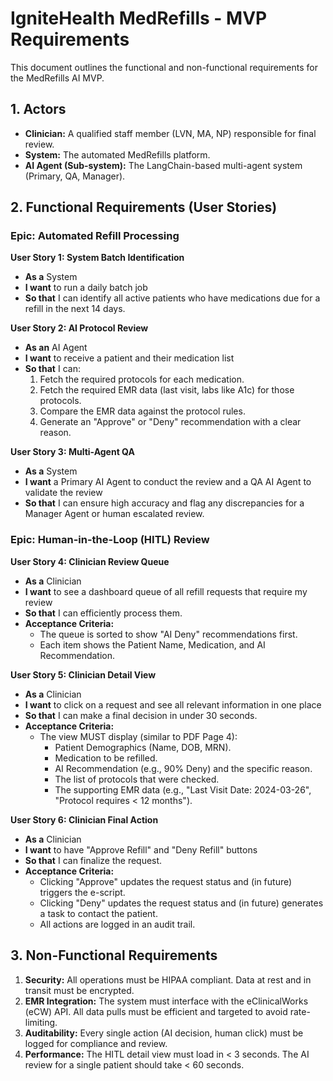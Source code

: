 # **IgniteHealth MedRefills \- MVP Requirements**

This document outlines the functional and non-functional requirements for the MedRefills AI MVP.

## **1\. Actors**

* **Clinician:** A qualified staff member (LVN, MA, NP) responsible for final review.  
* **System:** The automated MedRefills platform.  
* **AI Agent (Sub-system):** The LangChain-based multi-agent system (Primary, QA, Manager).

## **2\. Functional Requirements (User Stories)**

### **Epic: Automated Refill Processing**

**User Story 1: System Batch Identification**

* **As a** System  
* **I want** to run a daily batch job  
* **So that** I can identify all active patients who have medications due for a refill in the next 14 days.

**User Story 2: AI Protocol Review**

* **As an** AI Agent  
* **I want** to receive a patient and their medication list  
* **So that** I can:  
  1. Fetch the required protocols for each medication.  
  2. Fetch the required EMR data (last visit, labs like A1c) for those protocols.  
  3. Compare the EMR data against the protocol rules.  
  4. Generate an "Approve" or "Deny" recommendation with a clear reason.

**User Story 3: Multi-Agent QA**

* **As a** System  
* **I want** a Primary AI Agent to conduct the review and a QA AI Agent to validate the review  
* **So that** I can ensure high accuracy and flag any discrepancies for a Manager Agent or human escalated review.

### **Epic: Human-in-the-Loop (HITL) Review**

**User Story 4: Clinician Review Queue**

* **As a** Clinician  
* **I want** to see a dashboard queue of all refill requests that require my review  
* **So that** I can efficiently process them.  
* **Acceptance Criteria:**  
  * The queue is sorted to show "AI Deny" recommendations first.  
  * Each item shows the Patient Name, Medication, and AI Recommendation.

**User Story 5: Clinician Detail View**

* **As a** Clinician  
* **I want** to click on a request and see all relevant information in one place  
* **So that** I can make a final decision in under 30 seconds.  
* **Acceptance Criteria:**  
  * The view MUST display (similar to PDF Page 4):  
    * Patient Demographics (Name, DOB, MRN).  
    * Medication to be refilled.  
    * AI Recommendation (e.g., 90% Deny) and the specific reason.  
    * The list of protocols that were checked.  
    * The supporting EMR data (e.g., "Last Visit Date: 2024-03-26", "Protocol requires \< 12 months").

**User Story 6: Clinician Final Action**

* **As a** Clinician  
* **I want** to have "Approve Refill" and "Deny Refill" buttons  
* **So that** I can finalize the request.  
* **Acceptance Criteria:**  
  * Clicking "Approve" updates the request status and (in future) triggers the e-script.  
  * Clicking "Deny" updates the request status and (in future) generates a task to contact the patient.  
  * All actions are logged in an audit trail.

## **3\. Non-Functional Requirements**

1. **Security:** All operations must be HIPAA compliant. Data at rest and in transit must be encrypted.  
2. **EMR Integration:** The system must interface with the eClinicalWorks (eCW) API. All data pulls must be efficient and targeted to avoid rate-limiting.  
3. **Auditability:** Every single action (AI decision, human click) must be logged for compliance and review.  
4. **Performance:** The HITL detail view must load in \< 3 seconds. The AI review for a single patient should take \< 60 seconds.